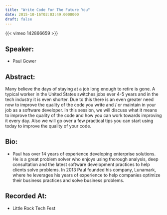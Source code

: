 ```yaml
---
title: "Write Code For The Future You"
date: 2015-10-16T02:03:49.0000000
draft: false
---
```


{{< vimeo 142866659 >}}

## Speaker:

 - Paul Gower

## Abstract:

<p>Many believe the days of staying at a job long enough to retire is gone. A typical worker in the United States switches jobs ever 4-5 years and in the tech industry it is even shorter. Due to this there is an even greater need now to improve the quality of the code you write and / or maintain in your job as a software developer. In this session, we will discuss what it means to improve the quality of the code and how you can work towards improving it every day. Also we will go over a few practical tips you can start using today to improve the quality of your code.</p>

## Bio:

 - <p>Paul has over 14 years of experience developing enterprise solutions. He is a great problem solver who enjoys using thorough analysis, deep consultation and the latest software development practices to help clients solve problems. In 2013 Paul founded his company, Lunamark, where he leverages his years of experience to help companies optimize their business practices and solve business problems.</p>

## Recorded At:

 - Little Rock Tech Fest

